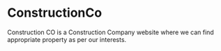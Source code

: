 # ConstructionCo 
Construction CO is a Construction Company website where we can find appropriate property as per our interests.
